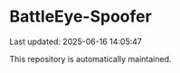 # BattleEye-Spoofer

Last updated: 2025-06-16 14:05:47

This repository is automatically maintained.
